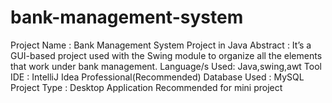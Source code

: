 # bank-management-system

Project Name   :	Bank Management System Project in Java
Abstract       :	It’s a GUI-based project used with the Swing module to organize all the elements that work under bank management.
Language/s Used:	Java,swing,awt 
Tool IDE	     :  IntelliJ Idea Professional(Recommended)
Database Used  :	MySQL
Project Type   :	Desktop Application
Recommended for mini project
